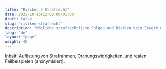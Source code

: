 ```yaml
---
title: "Risiken & Strafrecht"
date: 2025-10-15T12:00:00+01:00
draft: false
slug: "risiken-strafrecht"
description: "Mögliche strafrechtliche Folgen und Risiken beim Erwerb eines Jagdscheins ohne Prüfungsnachweis."
lang: "de"
layout: "page"
weight: 40
---
```


Inhalt: Auflistung von Strafrahmen, Ordnungswidrigkeiten, und realen Fallbeispielen (anonymisiert).

